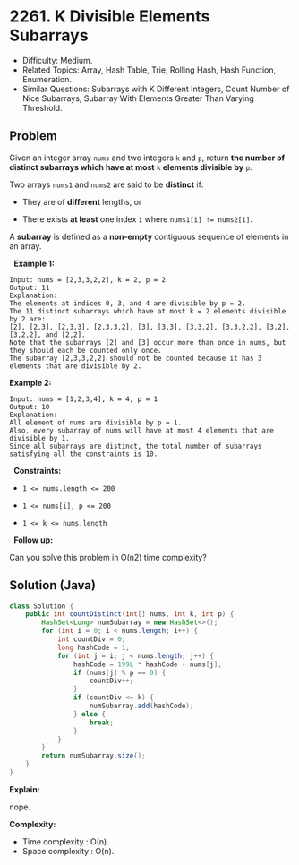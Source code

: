 # 2261. K Divisible Elements Subarrays

- Difficulty: Medium.
- Related Topics: Array, Hash Table, Trie, Rolling Hash, Hash Function, Enumeration.
- Similar Questions: Subarrays with K Different Integers, Count Number of Nice Subarrays, Subarray With Elements Greater Than Varying Threshold.

## Problem

Given an integer array ```nums``` and two integers ```k``` and ```p```, return **the number of **distinct subarrays** which have **at most**** ```k``` **elements divisible by** ```p```.

Two arrays ```nums1``` and ```nums2``` are said to be **distinct** if:


	
- They are of **different** lengths, or
	
- There exists **at least** one index ```i``` where ```nums1[i] != nums2[i]```.


A **subarray** is defined as a **non-empty** contiguous sequence of elements in an array.

 
**Example 1:**

```
Input: nums = [2,3,3,2,2], k = 2, p = 2
Output: 11
Explanation:
The elements at indices 0, 3, and 4 are divisible by p = 2.
The 11 distinct subarrays which have at most k = 2 elements divisible by 2 are:
[2], [2,3], [2,3,3], [2,3,3,2], [3], [3,3], [3,3,2], [3,3,2,2], [3,2], [3,2,2], and [2,2].
Note that the subarrays [2] and [3] occur more than once in nums, but they should each be counted only once.
The subarray [2,3,3,2,2] should not be counted because it has 3 elements that are divisible by 2.
```

**Example 2:**

```
Input: nums = [1,2,3,4], k = 4, p = 1
Output: 10
Explanation:
All element of nums are divisible by p = 1.
Also, every subarray of nums will have at most 4 elements that are divisible by 1.
Since all subarrays are distinct, the total number of subarrays satisfying all the constraints is 10.
```

 
**Constraints:**


	
- ```1 <= nums.length <= 200```
	
- ```1 <= nums[i], p <= 200```
	
- ```1 <= k <= nums.length```


 
**Follow up:**

Can you solve this problem in O(n2) time complexity?


## Solution (Java)

```java
class Solution {
    public int countDistinct(int[] nums, int k, int p) {
        HashSet<Long> numSubarray = new HashSet<>();
        for (int i = 0; i < nums.length; i++) {
            int countDiv = 0;
            long hashCode = 1;
            for (int j = i; j < nums.length; j++) {
                hashCode = 199L * hashCode + nums[j];
                if (nums[j] % p == 0) {
                    countDiv++;
                }
                if (countDiv <= k) {
                    numSubarray.add(hashCode);
                } else {
                    break;
                }
            }
        }
        return numSubarray.size();
    }
}
```

**Explain:**

nope.

**Complexity:**

* Time complexity : O(n).
* Space complexity : O(n).
